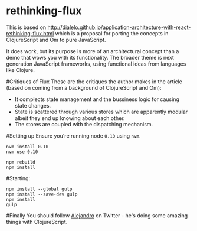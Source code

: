 # rethinking-flux
This is based on http://dialelo.github.io/application-architecture-with-react-rethinking-flux.html which is a proposal for porting the concepts in ClojureScript and Om to pure JavaScript. 

It does work, but its purpose is more of an architectural concept than a demo that wows you with its functionality. The broader theme is next generation JavaScript frameworks, using functional ideas from languages like Clojure. 

#Critiques of Flux
These are the critiques the author makes in the article (based on coming from a background of ClojureScript and Om):

* It complects state management and the bussiness logic for causing state changes.
* State is scattered through various stores which are apparently modular albeit they end up knowing about each other.
* The stores are coupled with the dispatching mechanism.


#Setting up
Ensure you're running node `0.10` using `nvm`.
```
nvm install 0.10
nvm use 0.10

npm rebuild
npm install
```

#Starting:
```
npm install --global gulp
npm install --save-dev gulp
npm install
gulp
```

#Finally
You should follow [Alejandro](https://twitter.com/dialelo) on Twitter - he's doing some amazing things with ClojureScript. 


